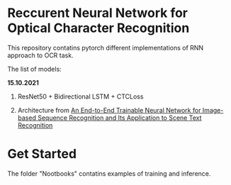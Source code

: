 # Reccurent Neural Network for Optical Character Recognition

This repository contatins pytorch different implementations of RNN approach to OCR task.

The list of models:

**15.10.2021**

1. ResNet50 + Bidirectional LSTM + CTCLoss

2. Architecture from [An End-to-End Trainable Neural Network for Image-based Sequence Recognition and Its Application to Scene Text Recognition](https://arxiv.org/abs/1507.05717)

# Get Started

The folder "Nootbooks" contatins examples of training and inference.
